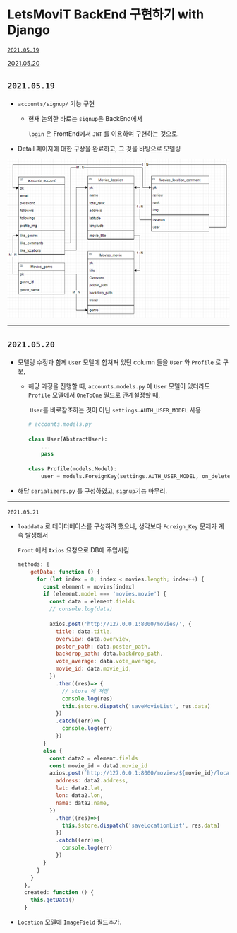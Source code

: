 # LetsMoviT BackEnd 구현하기 with Django

[`2021.05.19`](#`2021.05.19`)

[2021.05.20](#`2021.05.20`)



## `2021.05.19`

- `accounts/signup/`  기능 구현

  - 현재 논의한 바로는 `signup`은 BackEnd에서

    `login` 은 FrontEnd에서 `JWT` 를 이용하여 구현하는 것으로.

- Detail 페이지에 대한 구상을 완료하고, 그 것을 바탕으로 모델링

<img src="README.assets/image-20210519173428352.png" alt="image-20210519173428352"  />

---

## `2021.05.20`

- 모델링 수정과 함께 `User` 모델에 합쳐져 있던 column 들을 `User` 와 `Profile` 로 구분, 

  - 해당 과정을 진행할 때, `accounts.models.py` 에 `User` 모델이 있더라도 `Profile` 모델에서 `OneToOne` 필드로 관계설정할 때, 

    ​																													`User`를 바로참조하는 것이 아닌 `settings.AUTH_USER_MODEL` 사용

    ```python
    # accounts.models.py
    
    class User(AbstractUser):
        ...
        pass
    
    class Profile(models.Model):
        user = models.ForeignKey(settings.AUTH_USER_MODEL, on_delete=models.CASCADE)
    ```

    

- 해당 `serializers.py` 를 구성하였고, `signup`기능 마무리.

---



`2021.05.21`

- `loaddata` 로 데이터베이스를 구성하려 했으나, 생각보다 `Foreign_Key` 문제가 계속 발생해서 

  `Front` 에서 `Axios` 요청으로 DB에 주입시킴 

  ```javascript
  methods: {
      getData: function () {
        for (let index = 0; index < movies.length; index++) {
          const element = movies[index]
          if (element.model === 'movies.movie') {
            const data = element.fields
            // console.log(data)
  
            axios.post('http://127.0.0.1:8000/movies/', {
              title: data.title,
              overview: data.overview,
              poster_path: data.poster_path,
              backdrop_path: data.backdrop_path,
              vote_average: data.vote_average,
              movie_id: data.movie_id,
            })
              .then((res)=> {
                // store 에 저장
                console.log(res)
                this.$store.dispatch('saveMovieList', res.data)
              })
              .catch((err)=> {
                console.log(err)
              })
          }
          else {
            const data2 = element.fields
            const movie_id = data2.movie_id
            axios.post(`http://127.0.0.1:8000/movies/${movie_id}/locations/`, {
              address: data2.address,
              lat: data2.lat,
              lon: data2.lon,
              name: data2.name,
            })
              .then((res)=>{
                this.$store.dispatch('saveLocationList', res.data)
              })
              .catch((err)=>{
                console.log(err)
              })
          }
        }      
      }
    },
    created: function () {
      this.getData()
    }
  ```

  

- `Location` 모델에 `ImageField` 필드추가.

  ```python
  ```

  